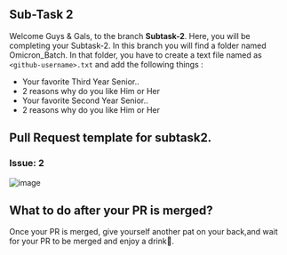 ## Sub-Task 2
Welcome Guys & Gals, to the branch <b>Subtask-2</b>. Here, you will be completing your Subtask-2.
In this branch you will find a folder named Omicron_Batch. In that folder, you have to create a text file named as `<github-username>.txt` and add the following things :
- Your favorite Third Year Senior..
- 2 reasons why do you like Him or Her
- Your favorite Second Year Senior..
- 2 reasons why do you like Him or Her


## Pull Request template for subtask2.

### Issue: 2

![image](https://user-images.githubusercontent.com/75938293/149147380-2d79a3df-b91a-4d8d-b86b-f89875690a54.png)

## What to do after your PR is merged?
Once your PR is merged, give yourself another pat on your back,and wait for your PR to be merged and enjoy a drink🍻.
